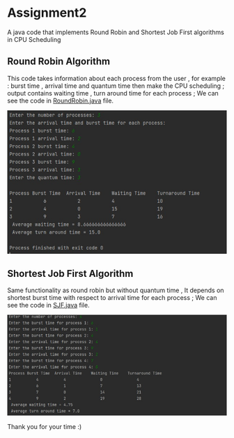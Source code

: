 # Assignment2
A java code that implements Round Robin and Shortest Job First algorithms in CPU Scheduling 

## Round Robin Algorithm
This code takes information about each process from the user , for example : burst time , arrival time and quantum time then make the CPU scheduling ;
output contains waiting time , turn around time for each process ; We can see the code in <a href="https://github.com/Menna-Islam/Assignment2/blob/main/src/RoundRobinAlgorithm.java">RoundRobin.java</a> file.

![My Image](RoundRobin.jpeg)

## Shortest Job First Algorithm 
Same functionality as round robin but without quantum time , It depends on shortest burst time with respect to arrival time for each process 
; We can see the code in <a href="https://github.com/Menna-Islam/Assignment2/blob/main/src/SJFAlgorithm.java">SJF.java</a> file.

![My Image](SJF.jpeg)


Thank you for your time :)
